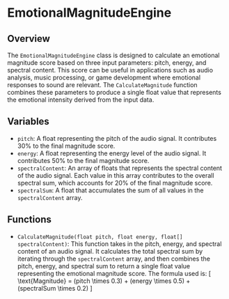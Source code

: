# EmotionalMagnitudeEngine

## Overview
The `EmotionalMagnitudeEngine` class is designed to calculate an emotional magnitude score based on three input parameters: pitch, energy, and spectral content. This score can be useful in applications such as audio analysis, music processing, or game development where emotional responses to sound are relevant. The `CalculateMagnitude` function combines these parameters to produce a single float value that represents the emotional intensity derived from the input data.

## Variables
- `pitch`: A float representing the pitch of the audio signal. It contributes 30% to the final magnitude score.
- `energy`: A float representing the energy level of the audio signal. It contributes 50% to the final magnitude score.
- `spectralContent`: An array of floats that represents the spectral content of the audio signal. Each value in this array contributes to the overall spectral sum, which accounts for 20% of the final magnitude score.
- `spectralSum`: A float that accumulates the sum of all values in the `spectralContent` array.

## Functions
- `CalculateMagnitude(float pitch, float energy, float[] spectralContent)`: This function takes in the pitch, energy, and spectral content of an audio signal. It calculates the total spectral sum by iterating through the `spectralContent` array, and then combines the pitch, energy, and spectral sum to return a single float value representing the emotional magnitude score. The formula used is: 
  \[
  \text{Magnitude} = (pitch \times 0.3) + (energy \times 0.5) + (spectralSum \times 0.2)
  \]